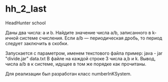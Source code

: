 # hh_2_last
HeadHunter school

Даны два числа: a и b. Найдите значение числа a/b, записанного в k-ичной системе счисления. Если a/b — периодическая дробь, то период следует заключить в скобки.



Запускается с параметром, именем текстового файла
пример: java - jar "divide.jar" data.txt
В файле на каждой строке 3 числа a,b и k. Вывод, числа a/b в к системе, идущее в том же порядке как прочитаны.

Для реализации был разработан класс numberInKSystem.
